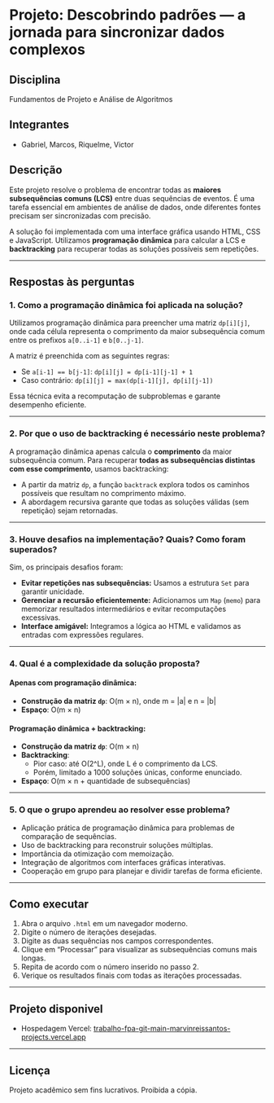 # Projeto: Descobrindo padrões — a jornada para sincronizar dados complexos

## Disciplina
Fundamentos de Projeto e Análise de Algoritmos

## Integrantes
- Gabriel, Marcos, Riquelme, Victor

## Descrição
Este projeto resolve o problema de encontrar todas as **maiores subsequências comuns (LCS)** entre duas sequências de eventos. É uma tarefa essencial em ambientes de análise de dados, onde diferentes fontes precisam ser sincronizadas com precisão.

A solução foi implementada com uma interface gráfica usando HTML, CSS e JavaScript. Utilizamos **programação dinâmica** para calcular a LCS e **backtracking** para recuperar todas as soluções possíveis sem repetições.

---

## Respostas às perguntas

### 1. Como a programação dinâmica foi aplicada na solução?
Utilizamos programação dinâmica para preencher uma matriz `dp[i][j]`, onde cada célula representa o comprimento da maior subsequência comum entre os prefixos `a[0..i-1]` e `b[0..j-1]`.

A matriz é preenchida com as seguintes regras:
- Se `a[i-1] == b[j-1]`: `dp[i][j] = dp[i-1][j-1] + 1`
- Caso contrário: `dp[i][j] = max(dp[i-1][j], dp[i][j-1])`

Essa técnica evita a recomputação de subproblemas e garante desempenho eficiente.

---

### 2. Por que o uso de backtracking é necessário neste problema?
A programação dinâmica apenas calcula o **comprimento** da maior subsequência comum. Para recuperar **todas as subsequências distintas com esse comprimento**, usamos backtracking:

- A partir da matriz `dp`, a função `backtrack` explora todos os caminhos possíveis que resultam no comprimento máximo.
- A abordagem recursiva garante que todas as soluções válidas (sem repetição) sejam retornadas.

---

### 3. Houve desafios na implementação? Quais? Como foram superados?
Sim, os principais desafios foram:

- **Evitar repetições nas subsequências:** Usamos a estrutura `Set` para garantir unicidade.
- **Gerenciar a recursão eficientemente:** Adicionamos um `Map` (`memo`) para memorizar resultados intermediários e evitar recomputações excessivas.
- **Interface amigável:** Integramos a lógica ao HTML e validamos as entradas com expressões regulares.

---

### 4. Qual é a complexidade da solução proposta?

#### Apenas com programação dinâmica:
- **Construção da matriz `dp`**: O(m × n), onde m = |a| e n = |b|
- **Espaço**: O(m × n)

#### Programação dinâmica + backtracking:
- **Construção da matriz `dp`**: O(m × n)
- **Backtracking**:
  - Pior caso: até O(2^L), onde L é o comprimento da LCS.
  - Porém, limitado a 1000 soluções únicas, conforme enunciado.
- **Espaço**: O(m × n + quantidade de subsequências)

---

### 5. O que o grupo aprendeu ao resolver esse problema?

- Aplicação prática de programação dinâmica para problemas de comparação de sequências.
- Uso de backtracking para reconstruir soluções múltiplas.
- Importância da otimização com memoização.
- Integração de algoritmos com interfaces gráficas interativas.
- Cooperação em grupo para planejar e dividir tarefas de forma eficiente.

---

## Como executar

1. Abra o arquivo `.html` em um navegador moderno.
2. Digite o número de iterações desejadas.
3. Digite as duas sequências nos campos correspondentes.
4. Clique em “Processar” para visualizar as subsequências comuns mais longas.
5. Repita de acordo com o número inserido no passo 2.
6. Verique os resultados finais com todas as iterações processadas.

---

## Projeto disponivel

*  Hospedagem Vercel: [trabalho-fpa-git-main-marvinreissantos-projects.vercel.app](https://trabalho-fpa-git-main-marvinreissantos-projects.vercel.app/)

---

## Licença
Projeto acadêmico sem fins lucrativos. Proibida a cópia.

